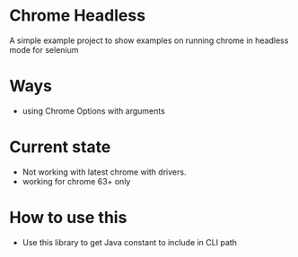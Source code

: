 # Chrome Headless 

A simple example project to show examples on running chrome in headless mode for selenium 


# Ways 
 - using Chrome Options with arguments
 
 # Current state 
 - Not working with latest chrome with drivers. 
 - working for chrome 63+ only 

# How to use this 
- Use this library to get Java constant to include in CLI path
